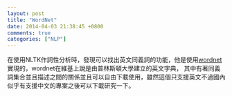 ```yaml
---
layout: post
title: "WordNet"
date: 2014-04-03 21:38:45 +0800
comments: true
categories: ["NLP"]
---
```


在使用NLTK作詞性分析時，發現可以找出英文同義詞的功能，他是使用[wordnet]實現的，wordnet在維基上說是由普林斯頓大學建立的英文字典，
其中有著同義詞集合並且描述之間的關係並且可以自由下載使用，雖然這個只支援英文不過國內似乎有支援中文的專案之後可以下載研究一下。



[wordnet]: http://wordnet.princeton.edu/